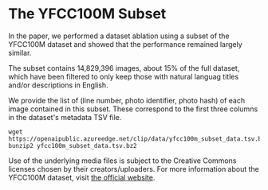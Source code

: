 # The YFCC100M Subset

In the paper, we performed a dataset ablation using a subset of the YFCC100M dataset and showed that the performance remained largely similar. 

The subset contains 14,829,396 images, about 15% of the full dataset, which have been filtered to only keep those with natural languag titles and/or descriptions in English.

We provide the list of (line number, photo identifier, photo hash) of each image contained in this subset. These correspond to the first three columns in the dataset's metadata TSV file.

```
wget https://openaipublic.azureedge.net/clip/data/yfcc100m_subset_data.tsv.bz2
bunzip2 yfcc100m_subset_data.tsv.bz2
```

Use of the underlying media files is subject to the Creative Commons licenses chosen by their creators/uploaders. For more information about the YFCC100M dataset, visit [the official website](https://multimediacommons.wordpress.com/yfcc100m-core-dataset/).